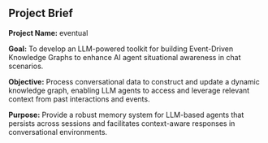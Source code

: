 ## Project Brief

**Project Name:** eventual

**Goal:** To develop an LLM-powered toolkit for building Event-Driven Knowledge Graphs to enhance AI agent situational awareness in chat scenarios.

**Objective:** Process conversational data to construct and update a dynamic knowledge graph, enabling LLM agents to access and leverage relevant context from past interactions and events.

**Purpose:** Provide a robust memory system for LLM-based agents that persists across sessions and facilitates context-aware responses in conversational environments.